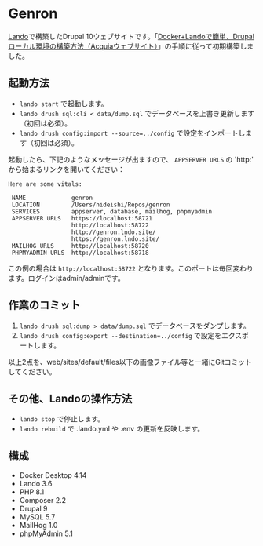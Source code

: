 Genron
============

[Lando](https://lando.dev/)で構築したDrupal 10ウェブサイトです。「[Docker+Landoで簡単、Drupalローカル環境の構築方法（Acquiaウェブサイト）](https://www.acquia.com/jp/blog/how-to-use-lando-for-building-drupal-local-environment)」の手順に従って初期構築しました。

起動方法
------------

- `lando start` で起動します。
- `lando drush sql:cli < data/dump.sql` でデータベースを上書き更新します（初回は必須）。
- `lando drush config:import --source=../config` で設定をインポートします（初回は必須）。

起動したら、下記のようなメッセージが出ますので、 `APPSERVER URLS` の 'http:' から始まるリンクを開いてください：

```
Here are some vitals:

 NAME             genron                                   
 LOCATION         /Users/hideishi/Repos/genron             
 SERVICES         appserver, database, mailhog, phpmyadmin 
 APPSERVER URLS   https://localhost:58721                  
                  http://localhost:58722                   
                  http://genron.lndo.site/                 
                  https://genron.lndo.site/                
 MAILHOG URLS     http://localhost:58720                   
 PHPMYADMIN URLS  http://localhost:58718                  
 ```

この例の場合は `http://localhost:58722` となります。このポートは毎回変わります。ログインはadmin/adminです。


作業のコミット
--------------

1. `lando drush sql:dump > data/dump.sql` でデータベースをダンプします。
2. `lando drush config:export --destination=../config` で設定をエクスポートします。

以上2点を、web/sites/default/files以下の画像ファイル等と一緒にGitコミットしてください。


その他、Landoの操作方法
-----------------------

- `lando stop` で停止します。
- `lando rebuild` で .lando.yml や .env の更新を反映します。


構成
--------------

- Docker Desktop 4.14
- Lando 3.6
- PHP 8.1
- Composer 2.2
- Drupal 9
- MySQL 5.7
- MailHog 1.0
- phpMyAdmin 5.1
